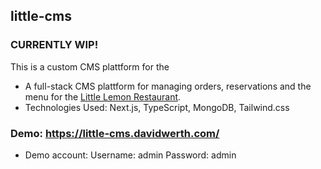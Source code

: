 ## little-cms

### CURRENTLY WIP!

This is a custom CMS plattform for the

- A full-stack CMS plattform for managing orders, reservations and the menu for the [Little Lemon Restaurant](https://github.com/David-Werth/little-lemon).
- Technologies Used: Next.js, TypeScript, MongoDB, Tailwind.css
### Demo: https://little-cms.davidwerth.com/
- Demo account:
  Username: admin
  Password: admin 
